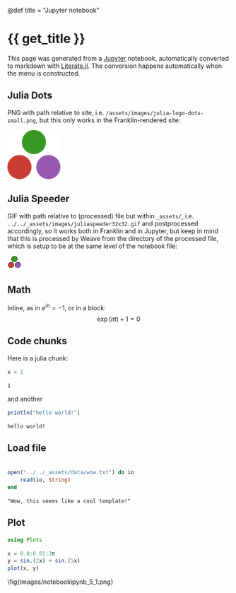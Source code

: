 
@def title = "Jupyter notebook"

# {{ get_title }}


This page was generated from a [Jupyter](https://jupyter.org) notebook, automatically converted to markdown with [Literate.jl](https://github.com/fredrikekre/Literate.jl). The conversion happens automatically when the menu is constructed.


## Julia Dots

PNG with path relative to site, i.e. `/assets/images/julia-logo-dots-small.png`, but this only works in the Franklin-rendered site:

![Julia dots](/assets/images/julia-logo-dots-small.png)




## Julia Speeder

GIF with path relative to (processed) file but within `_assets/`, i.e. `../../_assets/images/juliaspeeder32x32.gif` and postprocessed accordingly, so it works both in Franklin and in Jupyter, but keep in mind that this is processed by Weave from the directory of the processed file, which is setup to be at the same level of the notebook file:

![Julia speeder](/assets/images/juliaspeeder32x32.gif)


## Math

Inline, as in $e^{i\pi} = -1$, or in a block:
$$
\exp(i\pi) + 1 = 0
$$


## Code chunks

Here is a julia chunk:

```julia
x = 1
```

```
1
```




and another

```julia
println("hello world!")
```

```
hello world!
```




## Load file

```julia

open("../../_assets/data/wow.txt") do io
    read(io, String)
end
```

```
"Wow, this seems like a cool template!"
```




## Plot

```julia
using Plots
```


```julia
x = 0.0:0.01:2π
y = sin.(2x) + sin.(5x)
plot(x, y)
```

\fig{images/notebookipynb_5_1.png}
